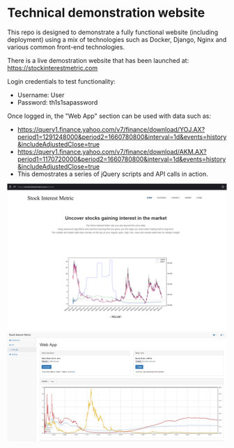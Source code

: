
# Technical demonstration website

This repo is designed to demonstrate a fully functional website (including deployment) using a mix of technologies such as Docker, Django, Nginx and various common front-end technologies.

There is a live demostration website that has been launched at: https://stockinterestmetric.com

Login credentials to test functionality:
- Username: User
- Password: th1s1sapassword

Once logged in, the "Web App" section can be used with data such as: 
- https://query1.finance.yahoo.com/v7/finance/download/YOJ.AX?period1=1291248000&period2=1660780800&interval=1d&events=history&includeAdjustedClose=true
- https://query1.finance.yahoo.com/v7/finance/download/AKM.AX?period1=1170720000&period2=1660780800&interval=1d&events=history&includeAdjustedClose=true
- This demostrates a series of jQuery scripts and API calls in action.

![alt text](https://github.com/MxFox555/demonstration-website-docker-django/blob/main/Example.png?raw=True)
![alt text](https://github.com/MxFox555/demonstration-website-docker-django/blob/main/Example2.png?raw=True)